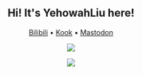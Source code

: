 <h2 align="center">Hi! It's YehowahLiu here!</h2>
<p align="center">
  <a href="https://4o1.to/bilibili" rel="me">Bilibili</a> •
  <a href="https://4o1.to/kook" rel="me">Kook</a> •
  <a href="https://eihei.net/@YehowahLiu" rel="me">Mastodon</a>
</p>

<p align="center">
<img src="https://cdn.jsdelivr.net/gh/YehowahLiu/sponsors/sponsors.svg">
</p>

<p align="center">
<picture>
<source
  srcset="https://github-readme-stats.vercel.app/api?username=YehowahLiu&include_all_commits=true&count_private=true&show_icons=true&custom_title=Github%20stats&theme=codeSTACKr"
  media="(prefers-color-scheme: dark)"
/>
<source
  srcset="https://github-readme-stats.vercel.app/api?username=YehowahLiu&include_all_commits=true&count_private=true&show_icons=true&custom_title=Github%20stats&theme=swift"
  media="(prefers-color-scheme: light), (prefers-color-scheme: no-preference)"
/>
<img src="https://github-readme-stats.vercel.app/api?username=YehowahLiu&include_all_commits=true&count_private=true&show_icons=true&custom_title=Github%20stats&theme=swift" />
</picture>
</p>
